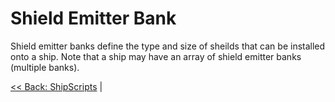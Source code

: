 # Shield Emitter Bank
Shield emitter banks define the type and size of sheilds that can be installed onto a ship. Note that a ship may have an array of shield emitter banks (multiple banks).

[<< Back: ShipScripts](../ShipScripts.md) |
